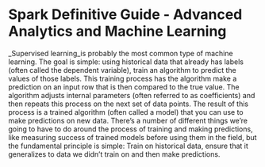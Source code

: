# Spark Definitive Guide - Advanced Analytics and Machine Learning

_Supervised learning_is probably the most common type of machine learning. The goal is simple: using historical data that already has labels \(often called the dependent variable\), train an algorithm to predict the values of those labels. This training process has the algorithm make a prediction on an input row that is then compared to the true value. The algorithm adjusts internal parameters \(often referred to as coefficients\) and then repeats this process on the next set of data points. The result of this process is a trained algorithm \(often called a model\) that you can use to make predictions on new data. There’s a number of different things we’re going to have to do around the process of training and making predictions, like measuring success of trained models before using them in the field, but the fundamental principle is simple: Train on historical data, ensure that it generalizes to data we didn’t train on and then make predictions.



